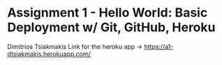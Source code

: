 Assignment 1 - Hello World: Basic Deployment w/ Git, GitHub, Heroku  
===

Dimitrios Tsiakmakis
Link for the heroku app -> https://a1-dtsiakmakis.herokuapp.com/


